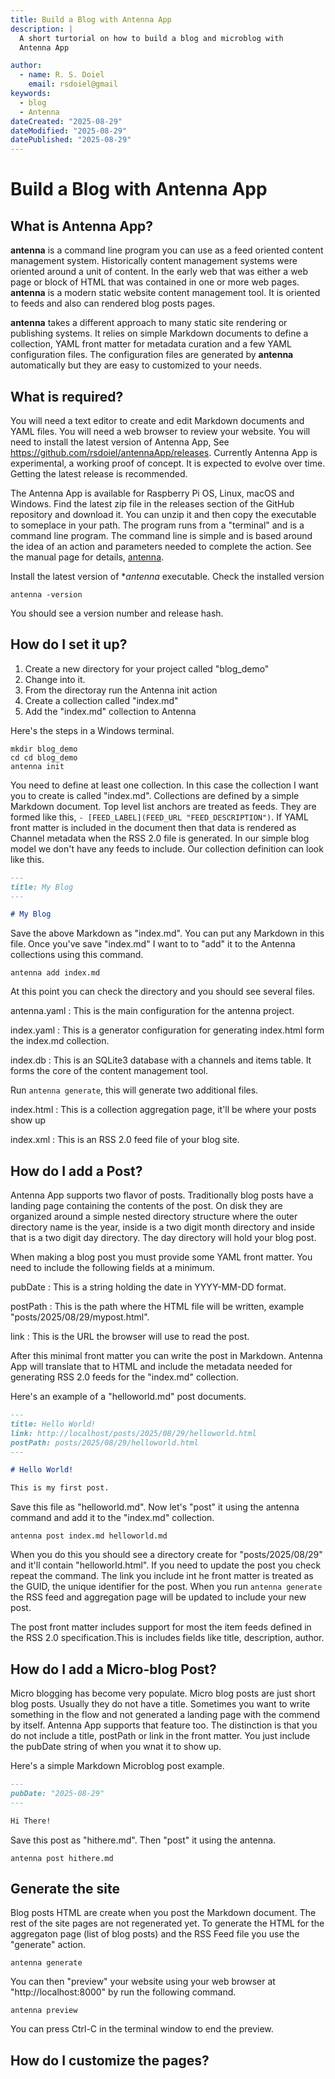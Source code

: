```yaml
---
title: Build a Blog with Antenna App
description: |
  A short turtorial on how to build a blog and microblog with
  Antenna App

author:
  - name: R. S. Doiel
    email: rsdoiel@gmail
keywords:
  - blog
  - Antenna
dateCreated: "2025-08-29"
dateModified: "2025-08-29"
datePublished: "2025-08-29"
---
```


# Build a Blog with Antenna App

## What is Antenna App?

**antenna** is a command line program you can use as a feed oriented content management system. Historically content management systems were oriented around a unit of content. In the early web that was either a web page or block of HTML that was contained in one or more web pages. **antenna** is a modern static website content management tool. It is oriented to feeds and also can rendered blog posts pages.

**antenna** takes a different approach to many static site rendering or publishing systems. It relies on simple Markdown documents to define a collection, YAML front matter for metadata curation and a few YAML configuration files. The configuration files are generated by **antenna** automatically but they are easy to customized to your needs.

## What is required?

You will need a text editor to create and edit Markdown documents and YAML files. You will need a web browser to review your website. You will need to install the latest version of Antenna App, See <https://github.com/rsdoiel/antennaApp/releases>. Currently Antenna App is experimental, a working proof of concept. It is expected to evolve over time. Getting the latest release is recommended.

The Antenna App is available for Raspberry Pi OS, Linux, macOS and Windows. Find the latest zip file in the releases section of the GitHub repository and download it. You can unzip it and then copy the executable to someplace in your path.  The program runs from a "terminal" and is a command line program. The command line is simple and is based around the idea of an action and parameters needed to complete the action. See the manual page for details, [antenna](antenna.1.md).

Install the latest version of **antenna* executable. Check the installed version

~~~shell
antenna -version
~~~

You should see a version number and release hash.

## How do I set it up?

1. Create a new directory for your project called "blog_demo"
2. Change into it.
3. From the directoray run the Antenna init action
4. Create a collection called "index.md"
5. Add the "index.md" collection to Antenna

Here's the steps in a Windows terminal.

~~~shell
mkdir blog_demo
cd cd blog_demo
antenna init
~~~

You need to define at least one collection. In this case the collection I want you to create is called "index.md". Collections are defined by a simple Markdown document. Top level list anchors are treated as feeds. They are formed like this, `- [FEED_LABEL](FEED_URL "FEED_DESCRIPTION")`. If YAML front matter is included in the document then that data is rendered as Channel metadata when the RSS 2.0 file is generated. In our simple blog model we don't have any feeds to include. Our collection definition can look like this.

~~~markdown
---
title: My Blog
---

# My Blog
~~~

Save the above Markdown as "index.md".  You can put any Markdown in this file. Once you've save "index.md" I want to to "add" it to the Antenna collections using this command.

~~~shell
antenna add index.md
~~~

At this point you can check the directory and you should see several files.

antenna.yaml
: This is the main configuration for the antenna project.

index.yaml
: This is a generator configuration for generating index.html form the index.md collection.

index.db
: This is an SQLite3 database with a channels and items table. It forms the core of the content management tool.

Run `antenna generate`, this will generate two additional files.

index.html
: This is a collection aggregation page, it'll be where your posts show up

index.xml
: This is an RSS 2.0 feed file of your blog site.

## How do I add a Post?

Antenna App supports two flavor of posts. Traditionally blog posts have a landing page
containing the contents of the post. On disk they are organized around a simple nested directory structure where the outer directory name is the year, inside is a two digit month directory and inside that is a two digit day directory. The day directory will hold your blog post.

When making a blog post you must provide some YAML front matter. You need to include the following fields at a minimum.

pubDate
: This is a string holding the date in YYYY-MM-DD format.

postPath
: This is the path where the HTML file will be written, example "posts/2025/08/29/mypost.html".

link
: This is the URL the browser will use to read the post.

After this minimal front matter you can write the post in Markdown. Antenna App will translate that to HTML and include the metadata needed for generating RSS 2.0 feeds for the "index.md" collection.

Here's an example of a "helloworld.md" post documents.

~~~markdown
---
title: Hello World!
link: http://localhost/posts/2025/08/29/helloworld.html
postPath: posts/2025/08/29/helloworld.html
---

# Hello World!

This is my first post.

~~~

Save this file as "helloworld.md". Now let's "post" it using the antenna command and add it to the "index.md" collection.

~~~shell
antenna post index.md helloworld.md
~~~

When you do this you should see a directory create for "posts/2025/08/29" and it'll contain "helloworld.html". If you need to update the post you check repeat the command. The link you include int he front matter is treated as the GUID, the unique identifier for the post.  When you run `antenna generate` the RSS feed and aggregation page will be updated to include your new post.

The post front matter includes support for most the item feeds defined in the RSS 2.0 specification.This is includes fields like title, description, author. 

## How do I add a Micro-blog Post?

Micro blogging has become very populate. Micro blog posts are just short blog posts. Usually they do not have a title. Sometimes you want to write something in the flow and not generated a landing page with the commend by itself. Antenna App supports that feature too. The distinction is that you do not include a title, postPath or link in the front matter. You just include the pubDate string of when you wnat it to show up.

Here's a simple Markdown Microblog post example.

~~~Markdown
---
pubDate: "2025-08-29"
---

Hi There!
~~~

Save this post as "hithere.md". Then "post" it using the antenna.

~~~shell
antenna post hithere.md
~~~

## Generate the site

Blog posts HTML are create when you post the Markdown document. The rest of the site pages are not regenerated yet. To generate the HTML for the aggregaton page (list of blog posts) and the RSS Feed file you use the "generate" action.

~~~shell
antenna generate
~~~

You can then "preview" your website using your web browser at "http://localhost:8000" by run the following command.

~~~shell
antenna preview
~~~

You can press Ctrl-C in the terminal window to end the preview.

## How do I customize the pages?